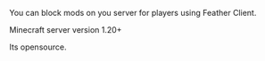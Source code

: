 You can block mods on you server for players using Feather Client.

Minecraft server version 1.20+

Its opensource.
